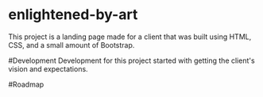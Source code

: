 # enlightened-by-art
This project is a landing page made for a client that was built using HTML, CSS, and a small amount of Bootstrap.

#Development
Development for this project started with getting the client's vision and expectations. 

#Roadmap
